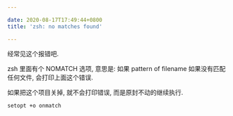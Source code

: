 ```yaml
---

date: 2020-08-17T17:49:44+0800
title: 'zsh: no matches found'

---
```


经常见这个报错吧.

zsh 里面有个 NOMATCH 选项, 意思是: 如果 pattern of filename 如果没有匹配任何文件, 会打印上面这个错误.

如果把这个项目关掉, 就不会打印错误, 而是原封不动的继续执行.

`setopt +o onmatch`
